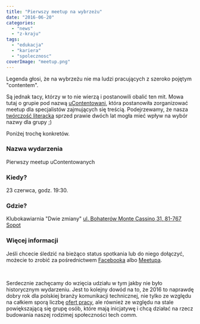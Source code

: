 ```yaml
---
title: "Pierwszy meetup na wybrzeżu"
date: "2016-06-20"
categories: 
  - "news"
  - "z-kraju"
tags: 
  - "edukacja"
  - "kariera"
  - "spolecznosc"
coverImage: "meetup.png"
---
```


Legenda głosi, że na wybrzeżu nie ma ludzi pracujących z szeroko pojętym "contentem".

Są jednak tacy, którzy w to nie wierzą i postanowili obalić ten mit. Mowa tutaj o grupie pod nazwą [uContentowani](https://www.facebook.com/ucontentowani/), która postanowiła zorganizować meetup dla specjalistów zajmujących się treścią. Podejrzewamy, że nasza [twórczość literacka](http://techwriter.pl/langlydz-part-najn/) sprzed prawie dwóch lat mogła mieć wpływ na wybór nazwy dla grupy ;)

Poniżej trochę konkretów.

### Nazwa wydarzenia

Pierwszy meetup uContentowanych

### Kiedy?

23 czerwca, godz. 19:30.

### Gdzie?

Klubokawiarnia "Dwie zmiany" [ul. Bohaterów Monte Cassino 31, 81-767 Sopot](https://www.google.pl/maps/place/Bohater%C3%B3w+Monte+Cassino+31,+Sopot/@54.443453,18.5631999,17z/data=!3m1!4b1!4m2!3m1!1s0x46fd0a90497f6bd1:0x21b3a63278c13016!6m1!1e1?hl=pl&shorturl=1)

### Więcej informacji

Jeśli chcecie śledzić na bieżąco status spotkania lub do niego dołączyć, możecie to zrobić za pośrednictwem [Facebooka](https://www.facebook.com/events/138485083222881/) albo [Meetupa](http://www.meetup.com/ucontentowani/).

 

Serdecznie zachęcamy do wzięcia udziału w tym jakby nie było historycznym wydarzeniu. Jest to kolejny dowód na to, że 2016 to naprawdę dobry rok dla polskiej branży komunikacji technicznej, nie tylko ze względu na całkiem sporą liczbę [ofert pracy](http://techwriter.pl/category/news/oferty-pracy/), ale również ze względu na stale powiększającą się grupę osób, które mają inicjatywę i chcą działać na rzecz budowania naszej rodzimej społeczności tech comm.
